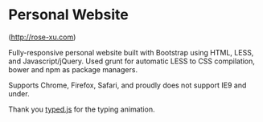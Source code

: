 # Personal Website

(http://rose-xu.com)

Fully-responsive personal website built with Bootstrap using HTML, LESS, and Javascript/jQuery. Used grunt for automatic LESS to CSS compilation, bower and npm as package managers. 

Supports Chrome, Firefox, Safari, and proudly does not support IE9 and under. 

Thank you [typed.js](https://github.com/mattboldt/typed.js/) for the typing animation. 
